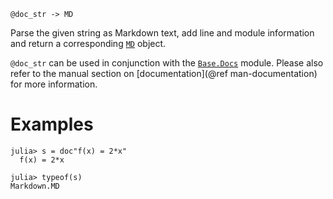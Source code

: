 ```
@doc_str -> MD
```

Parse the given string as Markdown text, add line and module information and return a corresponding [`MD`](@ref) object.

`@doc_str` can be used in conjunction with the [`Base.Docs`](@ref) module. Please also refer to the manual section on [documentation](@ref man-documentation) for more information.

# Examples

```
julia> s = doc"f(x) = 2*x"
  f(x) = 2*x

julia> typeof(s)
Markdown.MD

```
